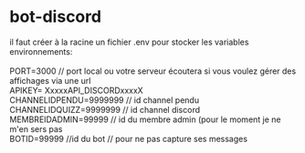 # bot-discord
il faut créer à la racine un fichier .env pour stocker les variables environnements:<br>
<br>
PORT=3000 // port local ou votre serveur écoutera si vous voulez gérer des affichages via une url<br>
APIKEY= XxxxxAPI_DISCORDxxxxX<br>
CHANNELIDPENDU=9999999 // id channel pendu<br>
CHANNELIDQUIZZ=9999999 // id channel discord<br>
MEMBREIDADMIN=99999 // id du membre admin (pour le moment je ne m'en sers pas<br>
BOTID=99999 //id du bot // pour ne pas capture ses messages<br>
